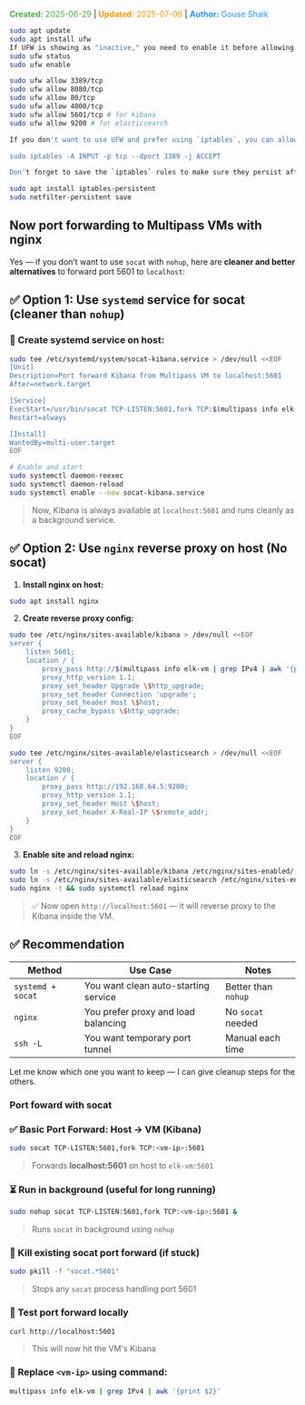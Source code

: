 <span style="color:#4caf50;"><b>Created:</b> 2025-06-29</span> | <span style="color:#ff9800;"><b>Updated:</b> 2025-07-06</span> | <span style="color:#2196f3;"><b>Author:</b> Gouse Shaik</span>
```bash
sudo apt update
sudo apt install ufw
If UFW is showing as "inactive," you need to enable it before allowing any ports. Follow these steps:
sudo ufw status
sudo ufw enable

sudo ufw allow 3389/tcp
sudo ufw allow 8080/tcp
sudo ufw allow 80/tcp
sudo ufw allow 4000/tcp
sudo ufw allow 5601/tcp # for kibana
sudo ufw allow 9200 # for elasticsearch

If you don't want to use UFW and prefer using `iptables`, you can allow the port with:

sudo iptables -A INPUT -p tcp --dport 3389 -j ACCEPT

Don't forget to save the `iptables` rules to make sure they persist after a reboot:

sudo apt install iptables-persistent
sudo netfilter-persistent save
```
## Now port forwarding to Multipass VMs with nginx
Yes — if you don’t want to use `socat` with `nohup`, here are **cleaner and better alternatives** to forward port 5601 to `localhost`:

## ✅ Option 1: Use `systemd` service for socat (cleaner than `nohup`)

### 🔧 Create systemd service on host:
```bash
sudo tee /etc/systemd/system/socat-kibana.service > /dev/null <<EOF
[Unit]
Description=Port forward Kibana from Multipass VM to localhost:5601
After=network.target

[Service]
ExecStart=/usr/bin/socat TCP-LISTEN:5601,fork TCP:$(multipass info elk-vm | grep IPv4 | awk '{print $2}'):5601
Restart=always

[Install]
WantedBy=multi-user.target
EOF
```

```bash
# Enable and start
sudo systemctl daemon-reexec
sudo systemctl daemon-reload
sudo systemctl enable --now socat-kibana.service
```

> Now, Kibana is always available at `localhost:5601` and runs cleanly as a background service.

## ✅ Option 2: Use `nginx` reverse proxy on host (No socat)

1. **Install nginx on host:**
```bash
sudo apt install nginx
```

2. **Create reverse proxy config:**
```bash
sudo tee /etc/nginx/sites-available/kibana > /dev/null <<EOF
server {
    listen 5601;
    location / {
        proxy_pass http://$(multipass info elk-vm | grep IPv4 | awk '{print $2}'):5601;
        proxy_http_version 1.1;
        proxy_set_header Upgrade \$http_upgrade;
        proxy_set_header Connection 'upgrade';
        proxy_set_header Host \$host;
        proxy_cache_bypass \$http_upgrade;
    }
}
EOF
```

```bash
sudo tee /etc/nginx/sites-available/elasticsearch > /dev/null <<EOF
server {
    listen 9200;
    location / {
        proxy_pass http://192.168.64.5:9200;
        proxy_http_version 1.1;
        proxy_set_header Host \$host;
        proxy_set_header X-Real-IP \$remote_addr;
    }
}
EOF
```

3. **Enable site and reload nginx:**
```bash
sudo ln -s /etc/nginx/sites-available/kibana /etc/nginx/sites-enabled/
sudo ln -s /etc/nginx/sites-available/elasticsearch /etc/nginx/sites-enabled/
sudo nginx -t && sudo systemctl reload nginx
```

> ✅ Now open `http://localhost:5601` — it will reverse proxy to the Kibana inside the VM.

## ✅ Recommendation

|Method|Use Case|Notes|
|---|---|---|
|`systemd + socat`|You want clean auto-starting service|Better than `nohup`|
|`nginx`|You prefer proxy and load balancing|No `socat` needed|
|`ssh -L`|You want temporary port tunnel|Manual each time|

Let me know which one you want to keep — I can give cleanup steps for the others.
###  Port foward with socat

### ✅ Basic Port Forward: Host → VM (Kibana)
```bash
sudo socat TCP-LISTEN:5601,fork TCP:<vm-ip>:5601
```

> Forwards **localhost:5601** on host to `elk-vm:5601`

### ⏳ Run in background (useful for long running)
```bash
sudo nohup socat TCP-LISTEN:5601,fork TCP:<vm-ip>:5601 &
```

> Runs `socat` in background using `nohup`

### 🧼 Kill existing socat port forward (if stuck)
```bash
sudo pkill -f "socat.*5601"
```

> Stops any `socat` process handling port 5601

### 🧪 Test port forward locally
```bash
curl http://localhost:5601
```

> This will now hit the VM's Kibana

### 📝 Replace `<vm-ip>` using command:
```bash
multipass info elk-vm | grep IPv4 | awk '{print $2}'
```

